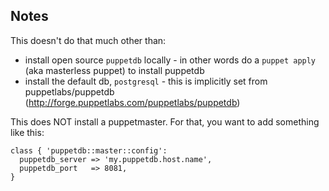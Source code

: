 ## Notes

This doesn't do that much other than:

*   install open source `puppetdb` locally - in other words do a `puppet apply` (aka masterless puppet) to install puppetdb
*   install the default db, `postgresql` - this is implicitly set from puppetlabs/puppetdb (http://forge.puppetlabs.com/puppetlabs/puppetdb)

This does NOT install a puppetmaster. For that, you want to add something like this: 

    class { 'puppetdb::master::config':
      puppetdb_server => 'my.puppetdb.host.name',
      puppetdb_port   => 8081,
    }
